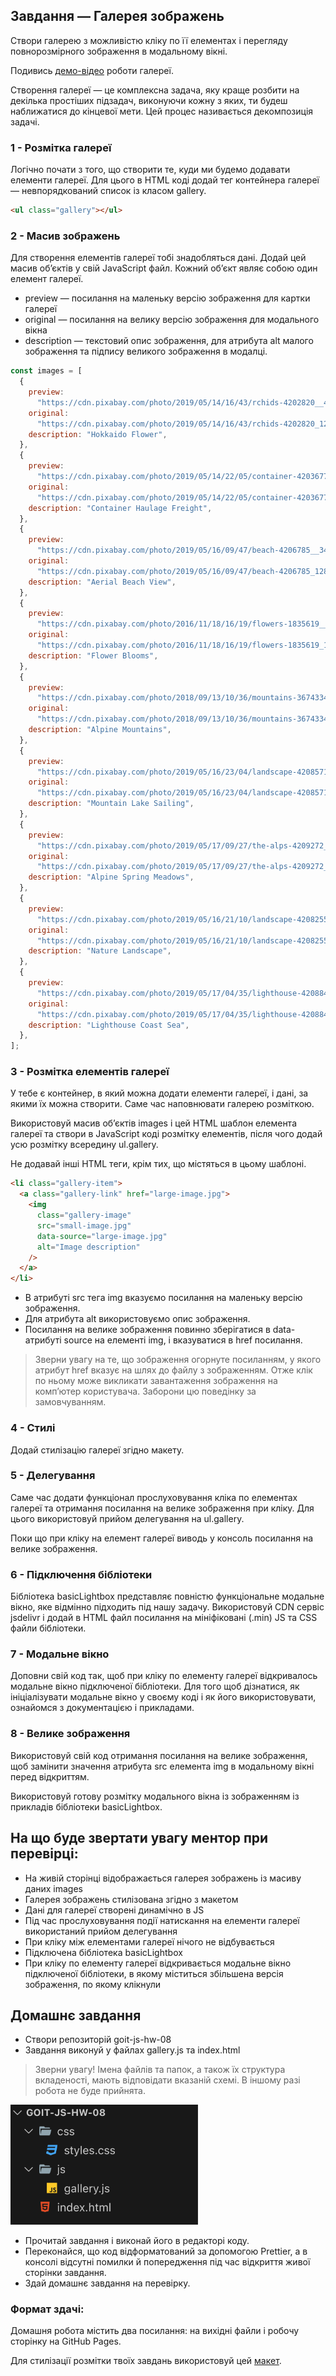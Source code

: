 ## Завдання — Галерея зображень

Створи галерею з можливістю кліку по її елементах і перегляду повнорозмірного зображення в модальному вікні.

Подивись [демо-відео](https://goitlmsstorage.b-cdn.net/e0b86240-86a6-4c1e-956d-07c9c076466a127711719-4e293f5b-fbaa-4851-8671-fc841963d961.mp4) роботи галереї.

Створення галереї — це комплексна задача, яку краще розбити на декілька простіших підзадач, виконуючи кожну з яких, ти будеш наближатися до кінцевої мети. Цей процес називається декомпозиція задачі.

### 1 - Розмітка галереї

Логічно почати з того, що створити те, куди ми будемо додавати елементи галереї. Для цього в HTML коді додай тег контейнера галереї — невпорядкований список із класом gallery.

```html
<ul class="gallery"></ul>
```

### 2 - Масив зображень

Для створення елементів галереї тобі знадобляться дані. Додай цей масив об’єктів у свій JavaScript файл. Кожний об’єкт являє собою один елемент галереї.

- preview — посилання на маленьку версію зображення для картки галереї
- original — посилання на велику версію зображення для модального вікна
- description — текстовий опис зображення, для атрибута alt малого зображення та підпису великого зображення в модалці.

```js
const images = [
  {
    preview:
      "https://cdn.pixabay.com/photo/2019/05/14/16/43/rchids-4202820__480.jpg",
    original:
      "https://cdn.pixabay.com/photo/2019/05/14/16/43/rchids-4202820_1280.jpg",
    description: "Hokkaido Flower",
  },
  {
    preview:
      "https://cdn.pixabay.com/photo/2019/05/14/22/05/container-4203677__340.jpg",
    original:
      "https://cdn.pixabay.com/photo/2019/05/14/22/05/container-4203677_1280.jpg",
    description: "Container Haulage Freight",
  },
  {
    preview:
      "https://cdn.pixabay.com/photo/2019/05/16/09/47/beach-4206785__340.jpg",
    original:
      "https://cdn.pixabay.com/photo/2019/05/16/09/47/beach-4206785_1280.jpg",
    description: "Aerial Beach View",
  },
  {
    preview:
      "https://cdn.pixabay.com/photo/2016/11/18/16/19/flowers-1835619__340.jpg",
    original:
      "https://cdn.pixabay.com/photo/2016/11/18/16/19/flowers-1835619_1280.jpg",
    description: "Flower Blooms",
  },
  {
    preview:
      "https://cdn.pixabay.com/photo/2018/09/13/10/36/mountains-3674334__340.jpg",
    original:
      "https://cdn.pixabay.com/photo/2018/09/13/10/36/mountains-3674334_1280.jpg",
    description: "Alpine Mountains",
  },
  {
    preview:
      "https://cdn.pixabay.com/photo/2019/05/16/23/04/landscape-4208571__340.jpg",
    original:
      "https://cdn.pixabay.com/photo/2019/05/16/23/04/landscape-4208571_1280.jpg",
    description: "Mountain Lake Sailing",
  },
  {
    preview:
      "https://cdn.pixabay.com/photo/2019/05/17/09/27/the-alps-4209272__340.jpg",
    original:
      "https://cdn.pixabay.com/photo/2019/05/17/09/27/the-alps-4209272_1280.jpg",
    description: "Alpine Spring Meadows",
  },
  {
    preview:
      "https://cdn.pixabay.com/photo/2019/05/16/21/10/landscape-4208255__340.jpg",
    original:
      "https://cdn.pixabay.com/photo/2019/05/16/21/10/landscape-4208255_1280.jpg",
    description: "Nature Landscape",
  },
  {
    preview:
      "https://cdn.pixabay.com/photo/2019/05/17/04/35/lighthouse-4208843__340.jpg",
    original:
      "https://cdn.pixabay.com/photo/2019/05/17/04/35/lighthouse-4208843_1280.jpg",
    description: "Lighthouse Coast Sea",
  },
];
```

### 3 - Розмітка елементів галереї

У тебе є контейнер, в який можна додати елементи галереї, і дані, за якими їх можна створити. Саме час наповнювати галерею розміткою.

Використовуй масив об’єктів images і цей HTML шаблон елемента галереї та створи в JavaScript коді розмітку елементів, після чого додай усю розмітку всередину ul.gallery.

Не додавай інші HTML теги, крім тих, що містяться в цьому шаблоні.

```html
<li class="gallery-item">
  <a class="gallery-link" href="large-image.jpg">
    <img
      class="gallery-image"
      src="small-image.jpg"
      data-source="large-image.jpg"
      alt="Image description"
    />
  </a>
</li>
```

- В атрибуті src тега img вказуємо посилання на маленьку версію зображення.
- Для атрибута alt використовуємо опис зображення.
- Посилання на велике зображення повинно зберігатися в data-атрибуті source на елементі img, і вказуватися в href посилання.

> Зверни увагу на те, що зображення огорнуте посиланням, у якого атрибут href вказує на шлях до файлу з зображенням. Отже клік по ньому може викликати завантаження зображення на комп’ютер користувача. Заборони цю поведінку за замовчуванням.

### 4 - Стилі

Додай стилізацію галереї згідно макету.

### 5 - Делегування

Саме час додати функціонал прослуховування кліка по елементах галереї та отримання посилання на велике зображення при кліку. Для цього використовуй прийом делегування на ul.gallery.

Поки що при кліку на елемент галереї виводь у консоль посилання на велике зображення.

### 6 - Підключення бібліотеки

Бібліотека basicLightbox представляє повністю функціональне модальне вікно, яке відмінно підходить під нашу задачу. Використовуй CDN сервіс jsdelivr і додай в HTML файл посилання на мініфіковані (.min) JS та CSS файли бібліотеки.

### 7 - Модальне вікно

Доповни свій код так, щоб при кліку по елементу галереї відкривалось модальне вікно підключеної бібліотеки. Для того щоб дізнатися, як ініціалізувати модальне вікно у своєму коді і як його використовувати, ознайомся з документацією і прикладами.

### 8 - Велике зображення

Використовуй свій код отримання посилання на велике зображення, щоб замінити значення атрибута src елемента img в модальному вікні перед відкриттям.

Використовуй готову розмітку модального вікна із зображенням із прикладів бібліотеки basicLightbox.

## На що буде звертати увагу ментор при перевірці:

- На живій сторінці відображається галерея зображень із масиву даних images
- Галерея зображень стилізована згідно з макетом
- Дані для галереї створені динамічно в JS
- Під час прослуховування події натискання на елементи галереї використаний прийом делегування
- При кліку між елементами галереї нічого не відбувається
- Підключена бібліотека basicLightbox
- При кліку по елементу галереї відкривається модальне вікно підключеної бібліотеки, в якому міститься збільшена версія зображення, по якому клікнули

## Домашнє завдання

- Створи репозиторій goit-js-hw-08
- Завдання виконуй у файлах gallery.js та index.html

> Зверни увагу! Імена файлів та папок, а також їх структура вкладеності, мають відповідати вказаній схемі. В іншому разі робота не буде прийнята.

<img src="./public/image.png" width=300>

- Прочитай завдання і виконай його в редакторі коду.
- Переконайся, що код відформатований за допомогою Prettier, а в консолі відсутні помилки й попередження під час відкриття живої сторінки завдання.
- Здай домашнє завдання на перевірку.

### Формат здачі:

Домашня робота містить два посилання: на вихідні файли і робочу сторінку на GitHub Pages.

Для стилізації розмітки твоїх завдань використовуй цей [макет](https://www.figma.com/file/m8k9NQV7qZrtYDCvxfD68B/%D0%94%D0%97-JavaScript?type=design&node-id=3-941&mode=design).
